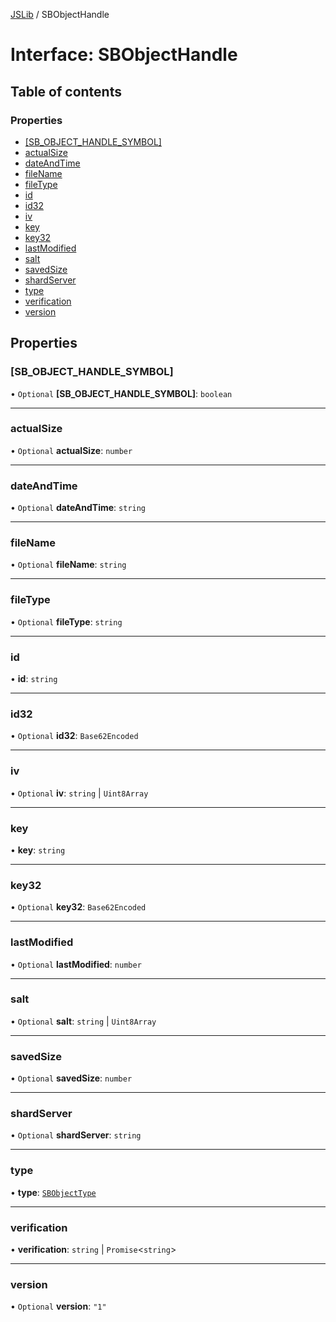 [JSLib](../README.md) / SBObjectHandle

# Interface: SBObjectHandle

## Table of contents

### Properties

- [[SB\_OBJECT\_HANDLE\_SYMBOL]](SBObjectHandle.md#[sb_object_handle_symbol])
- [actualSize](SBObjectHandle.md#actualsize)
- [dateAndTime](SBObjectHandle.md#dateandtime)
- [fileName](SBObjectHandle.md#filename)
- [fileType](SBObjectHandle.md#filetype)
- [id](SBObjectHandle.md#id)
- [id32](SBObjectHandle.md#id32)
- [iv](SBObjectHandle.md#iv)
- [key](SBObjectHandle.md#key)
- [key32](SBObjectHandle.md#key32)
- [lastModified](SBObjectHandle.md#lastmodified)
- [salt](SBObjectHandle.md#salt)
- [savedSize](SBObjectHandle.md#savedsize)
- [shardServer](SBObjectHandle.md#shardserver)
- [type](SBObjectHandle.md#type)
- [verification](SBObjectHandle.md#verification)
- [version](SBObjectHandle.md#version)

## Properties

### [SB\_OBJECT\_HANDLE\_SYMBOL]

• `Optional` **[SB\_OBJECT\_HANDLE\_SYMBOL]**: `boolean`

___

### actualSize

• `Optional` **actualSize**: `number`

___

### dateAndTime

• `Optional` **dateAndTime**: `string`

___

### fileName

• `Optional` **fileName**: `string`

___

### fileType

• `Optional` **fileType**: `string`

___

### id

• **id**: `string`

___

### id32

• `Optional` **id32**: `Base62Encoded`

___

### iv

• `Optional` **iv**: `string` \| `Uint8Array`

___

### key

• **key**: `string`

___

### key32

• `Optional` **key32**: `Base62Encoded`

___

### lastModified

• `Optional` **lastModified**: `number`

___

### salt

• `Optional` **salt**: `string` \| `Uint8Array`

___

### savedSize

• `Optional` **savedSize**: `number`

___

### shardServer

• `Optional` **shardServer**: `string`

___

### type

• **type**: [`SBObjectType`](../README.md#sbobjecttype)

___

### verification

• **verification**: `string` \| `Promise`<`string`\>

___

### version

• `Optional` **version**: ``"1"``
